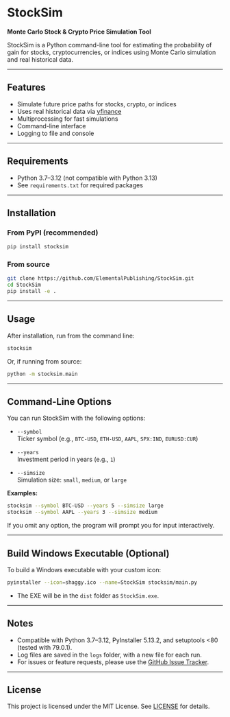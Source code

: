 # StockSim

**Monte Carlo Stock & Crypto Price Simulation Tool**

StockSim is a Python command-line tool for estimating the probability of gain for stocks, cryptocurrencies, or indices using Monte Carlo simulation and real historical data.

---

## Features

- Simulate future price paths for stocks, crypto, or indices
- Uses real historical data via [yfinance](https://github.com/ranaroussi/yfinance)
- Multiprocessing for fast simulations
- Command-line interface
- Logging to file and console

---

## Requirements

- Python 3.7–3.12 (not compatible with Python 3.13)
- See `requirements.txt` for required packages

---

## Installation

### From PyPI (recommended)

```sh
pip install stocksim
```

### From source

```sh
git clone https://github.com/ElementalPublishing/StockSim.git
cd StockSim
pip install -e .
```

---

## Usage

After installation, run from the command line:

```sh
stocksim
```

Or, if running from source:

```sh
python -m stocksim.main
```

---

## Command-Line Options

You can run StockSim with the following options:

- `--symbol`  
  Ticker symbol (e.g., `BTC-USD`, `ETH-USD`, `AAPL`, `SPX:IND`, `EURUSD:CUR`)

- `--years`  
  Investment period in years (e.g., `1`)

- `--simsize`  
  Simulation size: `small`, `medium`, or `large`

**Examples:**

```sh
stocksim --symbol BTC-USD --years 5 --simsize large
stocksim --symbol AAPL --years 3 --simsize medium
```

If you omit any option, the program will prompt you for input interactively.

---

## Build Windows Executable (Optional)

To build a Windows executable with your custom icon:

```sh
pyinstaller --icon=shaggy.ico --name=StockSim stocksim/main.py
```

- The EXE will be in the `dist` folder as `StockSim.exe`.

---

## Notes

- Compatible with Python 3.7–3.12, PyInstaller 5.13.2, and setuptools <80 (tested with 79.0.1).
- Log files are saved in the `logs` folder, with a new file for each run.
- For issues or feature requests, please use the [GitHub Issue Tracker](https://github.com/ElementalPublishing/StockSim/issues).

---

## License

This project is licensed under the MIT License. See [LICENSE](LICENSE) for details.